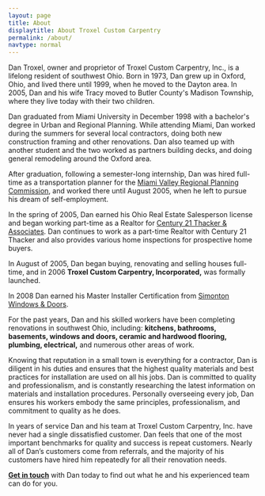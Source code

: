 ```yaml
---
layout: page
title: About
displaytitle: About Troxel Custom Carpentry
permalink: /about/
navtype: normal
---
```


Dan Troxel, owner and proprietor of Troxel Custom Carpentry, Inc., is a lifelong resident of southwest Ohio. Born in 1973, Dan grew up in Oxford, Ohio, and lived there until 1999, when he moved to the Dayton area. In 2005, Dan and his wife Tracy moved to Butler County's Madison Township, where they live today with their two children.

Dan graduated from Miami University in December 1998 with a bachelor's degree in Urban and Regional Planning. While attending Miami, Dan worked during the summers for several local contractors, doing both new construction framing and other renovations. Dan also teamed up with another student and the two worked as partners building decks, and doing general remodeling around the Oxford area.

After graduation, following a semester-long internship, Dan was hired full-time as a transportation planner for the [Miami Valley Regional Planning Commission](http://www.mvrpc.org/), and worked there until August 2005, when he left to pursue his dream of self-employment.

In the spring of 2005, Dan earned his Ohio Real Estate Salesperson license and began working part-time as a Realtor for [Century 21 Thacker & Associates](http://www.thackerc21.com). Dan continues to work as a part-time Realtor with Century 21 Thacker and also provides various home inspections for prospective home buyers.

In August of 2005, Dan began buying, renovating and selling houses full-time, and in 2006 **Troxel Custom Carpentry, Incorporated,** was formally launched.

In 2008 Dan earned his Master Installer Certification from [Simonton Windows & Doors](http://www.simonton.com).

For the past <script>document.write((new Date().getFullYear() - 2005))</script> years, Dan and his skilled workers have been completing renovations in southwest Ohio, including: **kitchens, bathrooms, basements, windows and doors, ceramic and hardwood flooring, plumbing, electrical,** and numerous other areas of work.

Knowing that reputation in a small town is everything for a contractor, Dan is diligent in his duties and ensures that the highest quality materials and best practices for installation are used on all his jobs. Dan is committed to quality and professionalism, and is constantly researching the latest information on materials and installation procedures. Personally overseeing every job, Dan ensures his workers embody the same principles, professionalism, and commitment to quality as he does.

In <script><script>document.write((new Date().getFullYear() - 2005))</script> years of service Dan and his team at Troxel Custom Carpentry, Inc. have never had a single dissatisfied customer. Dan feels that one of the most important benchmarks for quality and success is repeat customers. Nearly all of Dan’s customers come from referrals, and the majority of his customers have hired him repeatedly for all their renovation needs.

**[Get in touch](/contact)** with Dan today to find out what he and his experienced team can do for you.